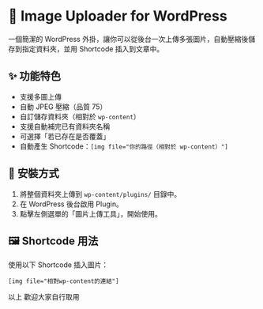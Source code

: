 # 📸 Image Uploader for WordPress

一個簡潔的 WordPress 外掛，讓你可以從後台一次上傳多張圖片，自動壓縮後儲存到指定資料夾，並用 Shortcode 插入到文章中。

## ✨ 功能特色

- 支援多圖上傳
- 自動 JPEG 壓縮（品質 75）
- 自訂儲存資料夾（相對於 `wp-content`）
- 支援自動補完已有資料夾名稱
- 可選擇「若已存在是否覆蓋」
- 自動產生 Shortcode：`[img file="你的路徑（相對於 wp-content）"]`

## 🔧 安裝方式

1. 將整個資料夾上傳到 `wp-content/plugins/` 目錄中。
2. 在 WordPress 後台啟用 Plugin。
3. 點擊左側選單的「圖片上傳工具」，開始使用。

## 🖼️ Shortcode 用法


使用以下 Shortcode 插入圖片：
```
[img file="相對wp-content的連結"]
```
以上
歡迎大家自行取用